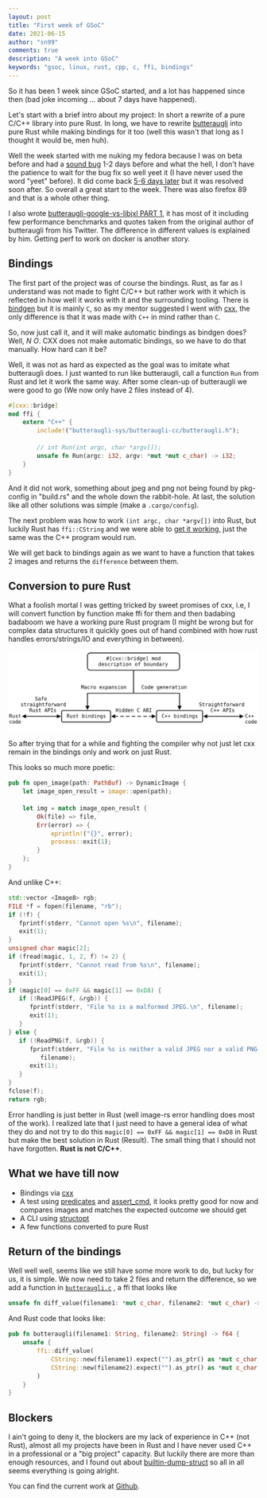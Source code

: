 ```yaml
---
layout: post
title: "First week of GSoC"
date: 2021-06-15
author: "sn99"
comments: true
description: "A week into GSoC"
keywords: "gsoc, linux, rust, cpp, c, ffi, bindings"
---
```


So it has been 1 week since GSoC started, and a lot has happened since then (bad joke incoming ... about 7 days have
happened).

Let's start with a brief intro about my project: In short a rewrite of a pure C/C++ library into pure Rust. In long, we have
to rewrite [butteraugli](https://github.com/google/butteraugli) into pure Rust while making bindings for it too (well this
wasn't that long as I thought it would be, men huh).

Well the week started with me nuking my fedora because I was on beta before and had
a [sound bug](https://www.reddit.com/r/Fedora/comments/ntisfr/recent_pipewire_update_broke_audio/)
1-2 days before and what the hell, I don't have the patience to wait for the bug fix so well yeet it (I have never used
the word "yeet" before). It did come
back [5-6 days later](https://gitlab.freedesktop.org/pipewire/pipewire/-/issues/1269) but it was resolved soon after. So
overall a great start to the week. There was also firefox 89 and that is a whole other thing.

I also wrote [butteraugli-google-vs-libjxl PART 1](https://sn99.github.io/2021/06/07/butteraugli-google-vs-libjxl/), it
has most of it including few performance benchmarks and quotes taken from the original author of butteraugli from
his Twitter. The difference in different values is explained by him. Getting perf to work on docker is another story.

## Bindings

The first part of the project was of course the bindings. Rust, as far as I understand was not made to fight C/C++ but
rather work with it which is reflected in how well it works with it and the surrounding tooling. There
is [bindgen](https://github.com/rust-lang/rust-bindgen)
but it is mainly `C`, so as my mentor suggested I went with [cxx](https://github.com/dtolnay/cxx), the only difference
is that it was made with `C++` in mind rather than `C`.

So, now just call it, and it will make automatic bindings as bindgen does? Well, _N O_. CXX does not make automatic
bindings, so we have to do that manually. How hard can it be?

Well, it was not as hard as expected as the goal was to imitate what butteraugli does. I just wanted to run like
butteraugli, call a function `Run` from Rust and let it work the same way. After some clean-up of butteraugli we
were good to go (We now only have 2 files instead of 4).

```Rust
#[cxx::bridge]
mod ffi {
    extern "C++" {
        include!("butteraugli-sys/butteraugli-cc/butteraugli.h");

        // int Run(int argc, char *argv[]);
        unsafe fn Run(argc: i32, argv: *mut *mut c_char) -> i32;
    }
}
```

And it did not work, something about jpeg and png not being found by pkg-config in "build.rs" and the whole down the
rabbit-hole. At last, the solution like all other solutions was simple (make a `.cargo/config`).

The next problem was how to work `(int argc, char *argv[])` into Rust, but luckily Rust has `ffi::CString` and we were
able to [get it working](https://github.com/sn99/butteraugli-rs/blob/master/butteraugli-sys/src/lib.rs#L33), just the
same was the C++ program would run.

We will get back to bindings again as we want to have a function that takes 2 images and returns the `difference`
between them.

## Conversion to pure Rust

What a foolish mortal I was getting tricked by sweet promises of cxx, i.e, I will convert function by function make ffi
for them and then badabing badaboom we have a working pure Rust program (I might be wrong but for complex data
structures it quickly goes out of hand combined with how rust handles errors/strings/IO and everything in between).

![overview.svg](/resources/overview.svg)

So after trying that for a while and fighting the compiler why not just let cxx remain in the bindings only and work on
just Rust.

This looks so much more poetic:

```rust
pub fn open_image(path: PathBuf) -> DynamicImage {
    let image_open_result = image::open(path);

    let img = match image_open_result {
        Ok(file) => file,
        Err(error) => {
            eprintln!("{}", error);
            process::exit(1);
        }
    };
}
```

And unlike C++:

```c++
std::vector <Image8> rgb;
FILE *f = fopen(filename, "rb");
if (!f) {
   fprintf(stderr, "Cannot open %s\n", filename);
   exit(1);
}
unsigned char magic[2];
if (fread(magic, 1, 2, f) != 2) {
   fprintf(stderr, "Cannot read from %s\n", filename);
   exit(1);
}
if (magic[0] == 0xFF && magic[1] == 0xD8) {
   if (!ReadJPEG(f, &rgb)) {
      fprintf(stderr, "File %s is a malformed JPEG.\n", filename);
      exit(1);
   }
} else {
   if (!ReadPNG(f, &rgb)) {
      fprintf(stderr, "File %s is neither a valid JPEG nor a valid PNG.\n",
         filename);
      exit(1);
   }
}
fclose(f);
return rgb;
```

Error handling is just better in Rust (well image-rs error handling does most of the work). I realized late that I just
need to have a general idea of what they do and not try to do this `magic[0] == 0xFF && magic[1] == 0xD8` in Rust but
make the best solution in Rust (Result). The small thing that I should not have forgotten. **Rust is not C/C++**.

## What we have till now

- Bindings via [cxx](https://github.com/dtolnay/cxx)
- A test using [predicates](https://docs.rs/predicates/1.0.8/predicates/)
  and [assert_cmd](https://docs.rs/assert_cmd/1.0.5/assert_cmd/), it looks pretty good for now and compares images and
  matches the expected outcome we should get
- A CLI using [structopt](https://github.com/TeXitoi/structopt)
- A few functions converted to pure Rust

## Return of the bindings

Well well well, seems like we still have some more work to do, but lucky for us, it is simple. We now need to take 2
files and return the difference, so we add a function
in [`butteraugli.c`](https://github.com/sn99/butteraugli-rs/blob/b1ea3fb9741e6d680f0ac9c3c2b2c1f999a21936/butteraugli-sys/butteraugli-cc/butteraugli.cc#L2539)
, a ffi that looks like

```rust
unsafe fn diff_value(filename1: *mut c_char, filename2: *mut c_char) -> f64;
```

And Rust code that looks like:

```rust
pub fn butteraugli(filename1: String, filename2: String) -> f64 {
    unsafe {
        ffi::diff_value(
            CString::new(filename1).expect("").as_ptr() as *mut c_char,
            CString::new(filename2).expect("").as_ptr() as *mut c_char,
        )
    }
}
```

## Blockers

I ain't going to deny it, the blockers are my lack of experience in C++ (not Rust), almost all my projects have been in
Rust and I have never used C++ in a professional or a "big project" capacity. But luckily there are more than enough
resources, and I found out
about [builtin-dump-struct](https://clang.llvm.org/docs/LanguageExtensions.html#builtin-dump-struct) so all in all seems
everything is going alright.

You can find the current work at [Github](https://github.com/sn99/butteraugli-rs).

